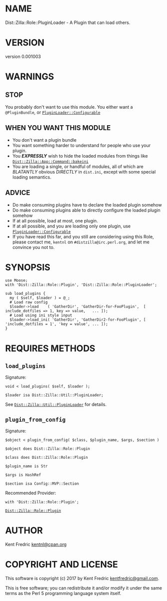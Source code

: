 # NAME

Dist::Zilla::Role::PluginLoader - A Plugin that can load others.

# VERSION

version 0.001003

# WARNINGS

## STOP

You probably don't want to use this module. You either want a `@PluginBundle`, or [`PluginLoader::Configurable`
](https://metacpan.org/pod/Dist::Zilla::Role::PluginLoader::Configurable)

## WHEN YOU WANT THIS MODULE

- You don't want a plugin bundle
- You want something harder to understand for people who use your plugin.
- You **_EXPRESSLY_** wish to hide the loaded modules from things like [`Dist::Zilla::App::Command::bakeini`
](https://metacpan.org/pod/Dist::Zilla::App::Command::bakeini)
- You are loading a single, or handful of modules, all of which are _BLATANTLY_ obvious _DIRECTLY_ in `dist.ini`,
except with some special loading semantics.

## ADVICE

- Do make consuming plugins have to declare the loaded plugin somehow
- Do make consuming plugins able to directly configure the loaded plugin somehow
- If at all possible, load at most, one plugin.
- If at all possible, and you are loading only one plugin, use [`PluginLoader::Configurable`
](https://metacpan.org/pod/Dist::Zilla::Role::PluginLoader::Configurable)
- If you have read this far, and you still are considering using this Role, please contact me, `kentnl` on
`#distzilla@irc.perl.org`, and let me convince you not to.

# SYNOPSIS

    use Moose;
    with 'Dist::Zilla::Role::Plugin', 'Dist::Zilla::Role::PluginLoader';

    sub load_plugins {
      my ( $self, $loader ) = @_;
      # Load raw config
      $loader->load    ( 'GatherDir', 'GatherDir-for-FooPlugin',  [ include_dotfiles => 1, key => value,   ... ]);
      # Load using ini style input
      $loader->load_ini( 'GatherDir', 'GatherDir2-for-FooPlugin', [ 'include_dotfiles = 1', 'key = value', ... ]);
    }

# REQUIRES METHODS

## `load_plugins`

Signature:

    void < load_plugins( $self, $loader );

    $loader isa Dist::Zilla::Util::PluginLoader;

See [`Dist::Zilla::Util::PluginLoader`](https://metacpan.org/pod/Dist::Zilla::Util::PluginLoader) for details.

## `plugin_from_config`

Signature:

    $object < plugin_from_config( $class, $plugin_name, $args, $section )

    $object does Dist::Zilla::Role::Plugin

    $class does Dist::Zilla::Role::Plugin

    $plugin_name is Str

    $args is HashRef

    $section isa Config::MVP::Section

Recommended Provider:

    with 'Dist::Zilla::Role::Plugin';

[`Dist::Zilla::Role::Plugin`](https://metacpan.org/pod/Dist::Zilla::Role::Plugin)

# AUTHOR

Kent Fredric <kentnl@cpan.org>

# COPYRIGHT AND LICENSE

This software is copyright (c) 2017 by Kent Fredric <kentfredric@gmail.com>.

This is free software; you can redistribute it and/or modify it under
the same terms as the Perl 5 programming language system itself.
